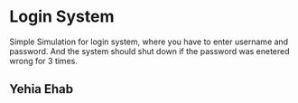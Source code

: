 # Login System

Simple Simulation for login system, where you have to enter username and password.
And the system should shut down if the password was enetered wrong for 3 times.

## Yehia Ehab
